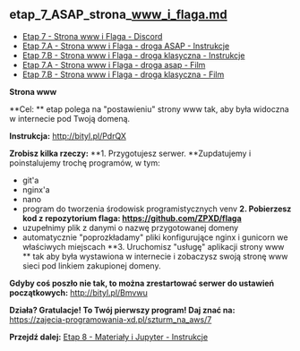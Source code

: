 ## etap_7_ASAP_strona_www_i_flaga.md

- [Etap 7 - Strona www i Flaga - Discord](https://discord.gg/NjKvJeYZtB)
- [Etap 7.A - Strona www i Flaga - droga ASAP - Instrukcje]( http://bityl.pl/o7IM4)
- [Etap 7.B - Strona www i Flaga - droga klasyczna - Instrukcje]( http://bityl.pl/BcfxJ)
- [Etap 7.A - Strona www i Flaga - droga asap - Film]( )
- [Etap 7.B - Strona www i Flaga - droga klasyczna - Film]()

**Strona www**

**Cel: ** etap polega na "postawieniu" strony www tak, aby była widoczna w internecie pod Twoją domeną.  

**Instrukcja:**
http://bityl.pl/PdrQX 

**Zrobisz kilka rzeczy:**
**1. Przygotujesz serwer. **Zupdatujemy i poinstalujemy trochę programów, w tym:
- git'a
- nginx'a
- nano
- program do tworzenia środowisk programistycznych venv
**2. Pobierzesz kod z repozytorium flaga: https://github.com/ZPXD/flaga**
- uzupełnimy plik z danymi o nazwę przygotowanej domeny
- automatycznie "poprozkładamy" pliki konfigurujące nginx i gunicorn we właściwych miejscach
**3. Uruchomisz "usługę" aplikacji strony www ** tak aby była wystawiona w internecie i zobaczysz swoją stronę www sieci pod linkiem zakupionej domeny. 

**Gdyby coś poszło nie tak, to można zrestartować serwer do ustawień początkowych:**
http://bityl.pl/Bmvwu

**Działa? Gratulacje! To Twój pierwszy program! Daj znać na:**
 https://zajecia-programowania-xd.pl/szturm_na_aws/7
 
 
**Przejdź dalej:** [Etap 8 - Materiały i Jupyter - Instrukcje](http://bityl.pl/7efYd)
